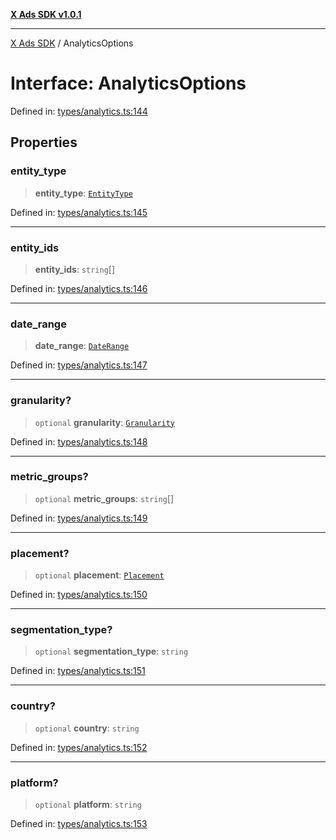 [**X Ads SDK v1.0.1**](../README.md)

***

[X Ads SDK](../globals.md) / AnalyticsOptions

# Interface: AnalyticsOptions

Defined in: [types/analytics.ts:144](https://github.com/kage1020/x-ads-sdk/blob/main/src/types/analytics.ts#L144)

## Properties

### entity\_type

> **entity\_type**: [`EntityType`](../enumerations/EntityType.md)

Defined in: [types/analytics.ts:145](https://github.com/kage1020/x-ads-sdk/blob/main/src/types/analytics.ts#L145)

***

### entity\_ids

> **entity\_ids**: `string`[]

Defined in: [types/analytics.ts:146](https://github.com/kage1020/x-ads-sdk/blob/main/src/types/analytics.ts#L146)

***

### date\_range

> **date\_range**: [`DateRange`](DateRange.md)

Defined in: [types/analytics.ts:147](https://github.com/kage1020/x-ads-sdk/blob/main/src/types/analytics.ts#L147)

***

### granularity?

> `optional` **granularity**: [`Granularity`](../enumerations/Granularity.md)

Defined in: [types/analytics.ts:148](https://github.com/kage1020/x-ads-sdk/blob/main/src/types/analytics.ts#L148)

***

### metric\_groups?

> `optional` **metric\_groups**: `string`[]

Defined in: [types/analytics.ts:149](https://github.com/kage1020/x-ads-sdk/blob/main/src/types/analytics.ts#L149)

***

### placement?

> `optional` **placement**: [`Placement`](../enumerations/Placement.md)

Defined in: [types/analytics.ts:150](https://github.com/kage1020/x-ads-sdk/blob/main/src/types/analytics.ts#L150)

***

### segmentation\_type?

> `optional` **segmentation\_type**: `string`

Defined in: [types/analytics.ts:151](https://github.com/kage1020/x-ads-sdk/blob/main/src/types/analytics.ts#L151)

***

### country?

> `optional` **country**: `string`

Defined in: [types/analytics.ts:152](https://github.com/kage1020/x-ads-sdk/blob/main/src/types/analytics.ts#L152)

***

### platform?

> `optional` **platform**: `string`

Defined in: [types/analytics.ts:153](https://github.com/kage1020/x-ads-sdk/blob/main/src/types/analytics.ts#L153)
